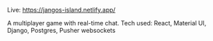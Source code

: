Live: https://jangos-island.netlify.app/

A multiplayer game with real-time chat. Tech used: React, Material UI, Django, Postgres, Pusher websockets